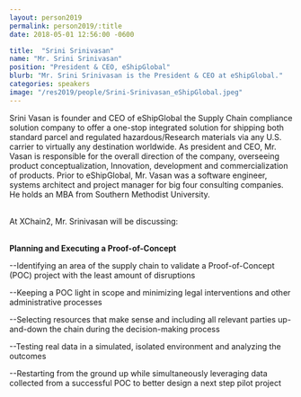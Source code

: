 ```yaml
---
layout: person2019
permalink: person2019/:title
date: 2018-05-01 12:56:00 -0600

title:  "Srini Srinivasan"
name: "Mr. Srini Srinivasan"
position: "President & CEO, eShipGlobal"
blurb: "Mr. Srini Srinivasan is the President & CEO at eShipGlobal."
categories: speakers
image: "/res2019/people/Srini-Srinivasan_eShipGlobal.jpeg"
---
```

Srini Vasan is founder and CEO of eShipGlobal the Supply Chain compliance solution company to offer a one-stop integrated solution for shipping both standard parcel and regulated hazardous/Research materials via any U.S. carrier to virtually any destination worldwide. As president and CEO, Mr. Vasan is responsible for the overall direction of the company, overseeing product conceptualization, Innovation, development and commercialization of products. Prior to eShipGlobal, Mr. Vasan was a software engineer, systems architect and project manager for big four consulting companies. He holds an MBA from Southern Methodist University.

<br>
At XChain2, Mr. Srinivasan will be discussing:
<br>
<br>
<p><b>Planning and Executing a Proof-of-Concept</b></p>

<p>--Identifying an area of the supply chain to validate a Proof-of-Concept (POC) project with the least amount of disruptions</p>
<p>--Keeping a POC light in scope and minimizing legal interventions and other administrative processes</p>
<p>--Selecting resources that make sense and including all relevant parties up-and-down the chain during the decision-making process</p> 
<p>--Testing real data in a simulated, isolated environment and analyzing the outcomes</p>
<p>--Restarting from the ground up while simultaneously leveraging data collected from a successful POC to better design a next step pilot project</p>


